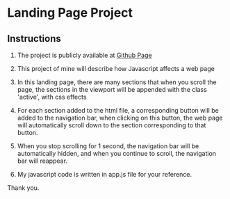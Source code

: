 # Landing Page Project

## Instructions

1. The project is publicly available at [Github Page](https://truongtom1993.github.io/Frontend-Web-Developer_css_webLayout_websiteComponents/)

2. This project of mine will describe how Javascript affects a web page

3. In this landing page, there are many sections that when you scroll the page, the sections in the viewport will be appended with the class 'active', with css effects

4. For each section added to the html file, a corresponding button will be added to the navigation bar, when clicking on this button, the web page will automatically scroll down to the section corresponding to that button.

5. When you stop scrolling for 1 second, the navigation bar will be automatically hidden, and when you continue to scroll, the navigation bar will reappear.

6. My javascript code is written in app.js file for your reference.

Thank you.